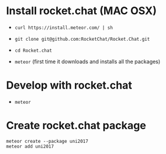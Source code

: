 # Install rocket.chat (MAC OSX)

- `curl https://install.meteor.com/ | sh`

- `git clone git@github.com:RocketChat/Rocket.Chat.git`

- `cd Rocket.chat`

- `meteor` (first time it downloads and installs all the packages)

# Develop with rocket.chat

- `meteor`

# Create rocket.chat package

```
meteor create --package uni2017
meteor add uni2017
```